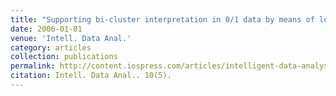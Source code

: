 ```yaml
---
title: "Supporting bi-cluster interpretation in 0/1 data by means of local patterns"
date: 2006-01-01
venue: 'Intell. Data Anal.'
category: articles
collection: publications
permalink: http://content.iospress.com/articles/intelligent-data-analysis/ida00261
citation: Intell. Data Anal.. 10(5).
---
```

